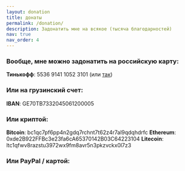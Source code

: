 ```yaml
---
layout: donation
title: донаты
permalink: /donation/
description: Задонатить мне на всякое (тысяча благодарностей)
nav: true
nav_order: 4
---
```


### Вообще, мне можно задонатить на российскую карту:

**Тинькофф**: 5536 9141 1052 3101 (или [так](https://www.tinkoff.ru/cf/1aPaQhJvQLn))

### Или на грузинский счет:

**IBAN**: GE70TB7332045061200005

### Или криптой:

**Bitcoin**: bc1qc7pf6pp4n2gdq7rchnt7t62z4r7al9qdqhdrfc
**Ethereum**: 0xde2B922FFBc3e23fa6cA65370142B03C64223104
**Litecoin**: ltc1qfwv8razstu3972wx9fm8avr5n3pkzvckx0l7z3

### Или PayPal / картой:

